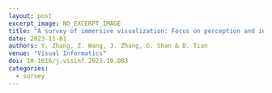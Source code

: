 ```yaml
---
layout: post
excerpt_image: NO_EXCERPT_IMAGE
title: "A survey of immersive visualization: Focus on perception and interaction"
date: 2023-11-01
authors: Y. Zhang, Z. Wang, J. Zhang, G. Shan & D. Tian
venue: "Visual Informatics"
doi: 10.1016/j.visinf.2023.10.003
categories:
  - survey
---
```


